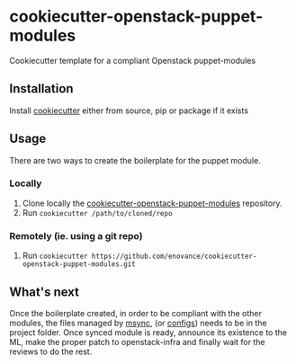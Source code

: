 # cookiecutter-openstack-puppet-modules

Cookiecutter template for a compliant Openstack puppet-modules

## Installation

Install [cookiecutter](https://cookiecutter.readthedocs.org/) either from source, pip or package if it exists

## Usage

There are two ways to create the boilerplate for the puppet module.

### Locally

  1. Clone locally the [cookiecutter-openstack-puppet-modules](https://github.com/enovance/cookiecutter-openstack-puppet-modules.git) repository.
  2. Run `cookiecutter /path/to/cloned/repo`

### Remotely (ie. using a git repo)

  1. Run `cookiecutter https://github.com/enovance/cookiecutter-openstack-puppet-modules.git`

## What's next

Once the boilerplate created, in order to be compliant with the other modules, the files managed by [msync](https://github.com/puppet-community/modulesync), (or [configs](https://github.com/stackforge/puppet-modulesync-configs)) needs to be in the project folder. Once synced module is ready, announce its existence to the ML, make the proper patch to openstack-infra and finally wait for the reviews to do the rest.
